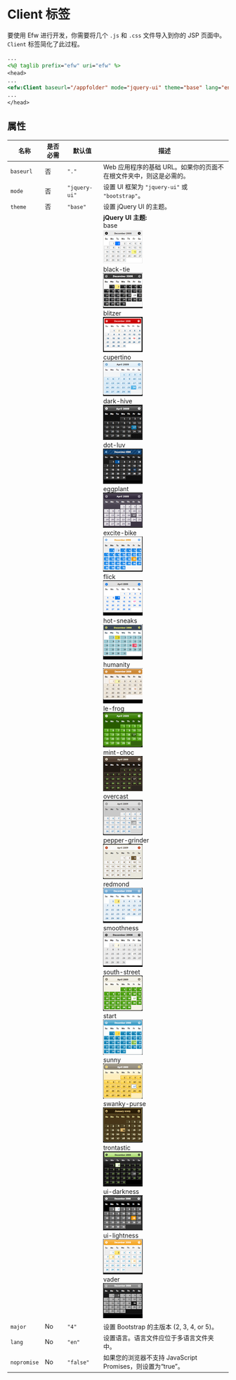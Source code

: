 # Client 标签

要使用 Efw 进行开发，你需要将几个 `.js` 和 `.css` 文件导入到你的 JSP 页面中。`Client` 标签简化了此过程。

```jsp
...
<%@ taglib prefix="efw" uri="efw" %>
<head>
...
<efw:Client baseurl="/appfolder" mode="jquery-ui" theme="base" lang="en" /> // efw:client 或 efw:CLIENT
...
</head>
```
## 属性

| 名称 | 是否必需 | 默认值 | 描述 |
|---|---|---|---|
| `baseurl` | 否 | `"."` | Web 应用程序的基础 URL。如果你的页面不在根文件夹中，则这是必需的。 |
| `mode` | 否 | `"jquery-ui"` | 设置 UI 框架为 `"jquery-ui"` 或 `"bootstrap"`。 |
| `theme` | 否 | `"base"` | 设置 jQuery UI 的主题。 |
|  |  |  | **jQuery UI 主题:**<br>base<br>![Base Theme](../img/themes/base.png)<br>black-tie<br>![Black Tie Theme](../img/themes/black-tie.png)<br>blitzer<br>![Blitzer Theme](../img/themes/blitzer.png)<br>cupertino<br>![Cupertino Theme](../img/themes/cupertino.png)<br>dark-hive<br>![Dark Hive Theme](../img/themes/dark-hive.png)<br>dot-luv<br>![Dot Luv Theme](../img/themes/dot-luv.png)<br>eggplant<br>![Eggplant Theme](../img/themes/eggplant.png)<br>excite-bike<br>![Excite Bike Theme](../img/themes/excite-bike.png)<br>flick<br>![Flick Theme](../img/themes/flick.png)<br>hot-sneaks<br>![Hot Sneaks Theme](../img/themes/hot-sneaks.png)<br>humanity<br>![Humanity Theme](../img/themes/humanity.png)<br>le-frog<br>![Le Frog Theme](../img/themes/le-frog.png)<br>mint-choc<br>![Mint Choc Theme](../img/themes/mint-choc.png)<br>overcast<br>![Overcast Theme](../img/themes/overcast.png)<br>pepper-grinder<br>![Pepper Grinder Theme](../img/themes/pepper-grinder.png)<br>redmond<br>![Redmond Theme](../img/themes/redmond.png)<br>smoothness<br>![Smoothness Theme](../img/themes/smoothness.png)<br>south-street<br>![South Street Theme](../img/themes/south-street.png)<br>start<br>![Start Theme](../img/themes/start.png)<br>sunny<br>![Sunny Theme](../img/themes/sunny.png)<br>swanky-purse<br>![Swanky Purse Theme](../img/themes/swanky-purse.png)<br>trontastic<br>![Trontastic Theme](../img/themes/trontastic.png)<br>ui-darkness<br>![UI Darkness Theme](../img/themes/ui-darkness.png)<br>ui-lightness<br>![UI Lightness Theme](../img/themes/ui-lightness.png)<br>vader<br>![Vader Theme](../img/themes/vader.png) |
| `major` | No | `"4"` | 设置 Bootstrap 的主版本 (2, 3, 4, or 5)。 |
| `lang` | No | `"en"` | 设置语言。语言文件应位于多语言文件夹中。 |
| `nopromise` | No | `"false"` |如果您的浏览器不支持 JavaScript Promises，则设置为“true”。|

